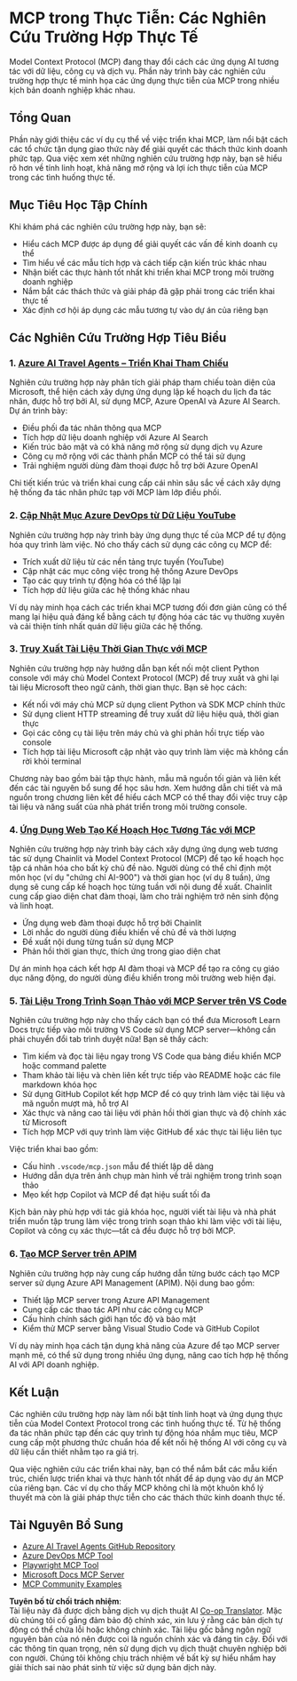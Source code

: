 <!--
CO_OP_TRANSLATOR_METADATA:
{
  "original_hash": "6940b1e931e51821b219aa9dcfe8c4ee",
  "translation_date": "2025-06-23T11:12:59+00:00",
  "source_file": "09-CaseStudy/README.md",
  "language_code": "vi"
}
-->
# MCP trong Thực Tiễn: Các Nghiên Cứu Trường Hợp Thực Tế

Model Context Protocol (MCP) đang thay đổi cách các ứng dụng AI tương tác với dữ liệu, công cụ và dịch vụ. Phần này trình bày các nghiên cứu trường hợp thực tế minh họa các ứng dụng thực tiễn của MCP trong nhiều kịch bản doanh nghiệp khác nhau.

## Tổng Quan

Phần này giới thiệu các ví dụ cụ thể về việc triển khai MCP, làm nổi bật cách các tổ chức tận dụng giao thức này để giải quyết các thách thức kinh doanh phức tạp. Qua việc xem xét những nghiên cứu trường hợp này, bạn sẽ hiểu rõ hơn về tính linh hoạt, khả năng mở rộng và lợi ích thực tiễn của MCP trong các tình huống thực tế.

## Mục Tiêu Học Tập Chính

Khi khám phá các nghiên cứu trường hợp này, bạn sẽ:

- Hiểu cách MCP được áp dụng để giải quyết các vấn đề kinh doanh cụ thể
- Tìm hiểu về các mẫu tích hợp và cách tiếp cận kiến trúc khác nhau
- Nhận biết các thực hành tốt nhất khi triển khai MCP trong môi trường doanh nghiệp
- Nắm bắt các thách thức và giải pháp đã gặp phải trong các triển khai thực tế
- Xác định cơ hội áp dụng các mẫu tương tự vào dự án của riêng bạn

## Các Nghiên Cứu Trường Hợp Tiêu Biểu

### 1. [Azure AI Travel Agents – Triển Khai Tham Chiếu](./travelagentsample.md)

Nghiên cứu trường hợp này phân tích giải pháp tham chiếu toàn diện của Microsoft, thể hiện cách xây dựng ứng dụng lập kế hoạch du lịch đa tác nhân, được hỗ trợ bởi AI, sử dụng MCP, Azure OpenAI và Azure AI Search. Dự án trình bày:

- Điều phối đa tác nhân thông qua MCP
- Tích hợp dữ liệu doanh nghiệp với Azure AI Search
- Kiến trúc bảo mật và có khả năng mở rộng sử dụng dịch vụ Azure
- Công cụ mở rộng với các thành phần MCP có thể tái sử dụng
- Trải nghiệm người dùng đàm thoại được hỗ trợ bởi Azure OpenAI

Chi tiết kiến trúc và triển khai cung cấp cái nhìn sâu sắc về cách xây dựng hệ thống đa tác nhân phức tạp với MCP làm lớp điều phối.

### 2. [Cập Nhật Mục Azure DevOps từ Dữ Liệu YouTube](./UpdateADOItemsFromYT.md)

Nghiên cứu trường hợp này trình bày ứng dụng thực tế của MCP để tự động hóa quy trình làm việc. Nó cho thấy cách sử dụng các công cụ MCP để:

- Trích xuất dữ liệu từ các nền tảng trực tuyến (YouTube)
- Cập nhật các mục công việc trong hệ thống Azure DevOps
- Tạo các quy trình tự động hóa có thể lặp lại
- Tích hợp dữ liệu giữa các hệ thống khác nhau

Ví dụ này minh họa cách các triển khai MCP tương đối đơn giản cũng có thể mang lại hiệu quả đáng kể bằng cách tự động hóa các tác vụ thường xuyên và cải thiện tính nhất quán dữ liệu giữa các hệ thống.

### 3. [Truy Xuất Tài Liệu Thời Gian Thực với MCP](./docs-mcp/README.md)

Nghiên cứu trường hợp này hướng dẫn bạn kết nối một client Python console với máy chủ Model Context Protocol (MCP) để truy xuất và ghi lại tài liệu Microsoft theo ngữ cảnh, thời gian thực. Bạn sẽ học cách:

- Kết nối với máy chủ MCP sử dụng client Python và SDK MCP chính thức
- Sử dụng client HTTP streaming để truy xuất dữ liệu hiệu quả, thời gian thực
- Gọi các công cụ tài liệu trên máy chủ và ghi phản hồi trực tiếp vào console
- Tích hợp tài liệu Microsoft cập nhật vào quy trình làm việc mà không cần rời khỏi terminal

Chương này bao gồm bài tập thực hành, mẫu mã nguồn tối giản và liên kết đến các tài nguyên bổ sung để học sâu hơn. Xem hướng dẫn chi tiết và mã nguồn trong chương liên kết để hiểu cách MCP có thể thay đổi việc truy cập tài liệu và năng suất của nhà phát triển trong môi trường console.

### 4. [Ứng Dụng Web Tạo Kế Hoạch Học Tương Tác với MCP](./docs-mcp/README.md)

Nghiên cứu trường hợp này trình bày cách xây dựng ứng dụng web tương tác sử dụng Chainlit và Model Context Protocol (MCP) để tạo kế hoạch học tập cá nhân hóa cho bất kỳ chủ đề nào. Người dùng có thể chỉ định một môn học (ví dụ "chứng chỉ AI-900") và thời gian học (ví dụ 8 tuần), ứng dụng sẽ cung cấp kế hoạch học từng tuần với nội dung đề xuất. Chainlit cung cấp giao diện chat đàm thoại, làm cho trải nghiệm trở nên sinh động và linh hoạt.

- Ứng dụng web đàm thoại được hỗ trợ bởi Chainlit
- Lời nhắc do người dùng điều khiển về chủ đề và thời lượng
- Đề xuất nội dung từng tuần sử dụng MCP
- Phản hồi thời gian thực, thích ứng trong giao diện chat

Dự án minh họa cách kết hợp AI đàm thoại và MCP để tạo ra công cụ giáo dục năng động, do người dùng điều khiển trong môi trường web hiện đại.

### 5. [Tài Liệu Trong Trình Soạn Thảo với MCP Server trên VS Code](./docs-mcp/README.md)

Nghiên cứu trường hợp này cho thấy cách bạn có thể đưa Microsoft Learn Docs trực tiếp vào môi trường VS Code sử dụng MCP server—không cần phải chuyển đổi tab trình duyệt nữa! Bạn sẽ thấy cách:

- Tìm kiếm và đọc tài liệu ngay trong VS Code qua bảng điều khiển MCP hoặc command palette
- Tham khảo tài liệu và chèn liên kết trực tiếp vào README hoặc các file markdown khóa học
- Sử dụng GitHub Copilot kết hợp MCP để có quy trình làm việc tài liệu và mã nguồn mượt mà, hỗ trợ AI
- Xác thực và nâng cao tài liệu với phản hồi thời gian thực và độ chính xác từ Microsoft
- Tích hợp MCP với quy trình làm việc GitHub để xác thực tài liệu liên tục

Việc triển khai bao gồm:
- Cấu hình `.vscode/mcp.json` mẫu để thiết lập dễ dàng
- Hướng dẫn dựa trên ảnh chụp màn hình về trải nghiệm trong trình soạn thảo
- Mẹo kết hợp Copilot và MCP để đạt hiệu suất tối đa

Kịch bản này phù hợp với tác giả khóa học, người viết tài liệu và nhà phát triển muốn tập trung làm việc trong trình soạn thảo khi làm việc với tài liệu, Copilot và công cụ xác thực—tất cả đều được hỗ trợ bởi MCP.

### 6. [Tạo MCP Server trên APIM](./apimsample.md)

Nghiên cứu trường hợp này cung cấp hướng dẫn từng bước cách tạo MCP server sử dụng Azure API Management (APIM). Nội dung bao gồm:
- Thiết lập MCP server trong Azure API Management
- Cung cấp các thao tác API như các công cụ MCP
- Cấu hình chính sách giới hạn tốc độ và bảo mật
- Kiểm thử MCP server bằng Visual Studio Code và GitHub Copilot

Ví dụ này minh họa cách tận dụng khả năng của Azure để tạo MCP server mạnh mẽ, có thể sử dụng trong nhiều ứng dụng, nâng cao tích hợp hệ thống AI với API doanh nghiệp.

## Kết Luận

Các nghiên cứu trường hợp này làm nổi bật tính linh hoạt và ứng dụng thực tiễn của Model Context Protocol trong các tình huống thực tế. Từ hệ thống đa tác nhân phức tạp đến các quy trình tự động hóa nhắm mục tiêu, MCP cung cấp một phương thức chuẩn hóa để kết nối hệ thống AI với công cụ và dữ liệu cần thiết nhằm tạo ra giá trị.

Qua việc nghiên cứu các triển khai này, bạn có thể nắm bắt các mẫu kiến trúc, chiến lược triển khai và thực hành tốt nhất để áp dụng vào dự án MCP của riêng bạn. Các ví dụ cho thấy MCP không chỉ là một khuôn khổ lý thuyết mà còn là giải pháp thực tiễn cho các thách thức kinh doanh thực tế.

## Tài Nguyên Bổ Sung

- [Azure AI Travel Agents GitHub Repository](https://github.com/Azure-Samples/azure-ai-travel-agents)
- [Azure DevOps MCP Tool](https://github.com/microsoft/azure-devops-mcp)
- [Playwright MCP Tool](https://github.com/microsoft/playwright-mcp)
- [Microsoft Docs MCP Server](https://github.com/MicrosoftDocs/mcp)
- [MCP Community Examples](https://github.com/microsoft/mcp)

**Tuyên bố từ chối trách nhiệm**:  
Tài liệu này đã được dịch bằng dịch vụ dịch thuật AI [Co-op Translator](https://github.com/Azure/co-op-translator). Mặc dù chúng tôi cố gắng đảm bảo độ chính xác, xin lưu ý rằng các bản dịch tự động có thể chứa lỗi hoặc không chính xác. Tài liệu gốc bằng ngôn ngữ nguyên bản của nó nên được coi là nguồn chính xác và đáng tin cậy. Đối với các thông tin quan trọng, nên sử dụng dịch vụ dịch thuật chuyên nghiệp bởi con người. Chúng tôi không chịu trách nhiệm về bất kỳ sự hiểu nhầm hay giải thích sai nào phát sinh từ việc sử dụng bản dịch này.